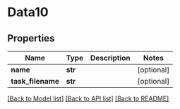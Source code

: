 # Data10

## Properties
Name | Type | Description | Notes
------------ | ------------- | ------------- | -------------
**name** | **str** |  | [optional] 
**task_filename** | **str** |  | [optional] 

[[Back to Model list]](../README.md#documentation-for-models) [[Back to API list]](../README.md#documentation-for-api-endpoints) [[Back to README]](../README.md)


